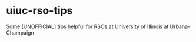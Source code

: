 # uiuc-rso-tips
Some [UNOFFICIAL] tips helpful for RSOs at University of Illinois at Urbana-Champaign
